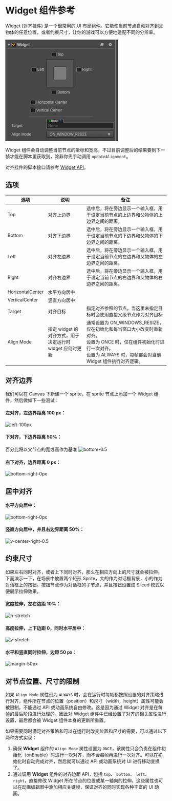 # Widget 组件参考

Widget (对齐挂件) 是一个很常用的 UI 布局组件。它能使当前节点自动对齐到父物体的任意位置，或者约束尺寸，让你的游戏可以方便地适配不同的分辨率。

![default](widget/widget-default.png)

Widget 组件会自动调整当前节点的坐标和宽高，不过目前调整后的结果要到下一帧才能在脚本里获取到，除非你先手动调用 `updateAlignment`。

对齐挂件的脚本接口请参考 [Widget API](../../../api/zh/classes/Widget.html)。

## 选项

选项     | 说明      | 备注
--      | --        | --
Top     | 对齐上边界 | 选中后，将在旁边显示一个输入框，用于设定当前节点的上边界和父物体的上边界之间的距离。
Bottom  | 对齐下边界 | 选中后，将在旁边显示一个输入框，用于设定当前节点的下边界和父物体的下边界之间的距离。
Left    | 对齐左边界 | 选中后，将在旁边显示一个输入框，用于设定当前节点的左边界和父物体的左边界之间的距离。
Right   | 对齐右边界 | 选中后，将在旁边显示一个输入框，用于设定当前节点的右边界和父物体的右边界之间的距离。
HorizontalCenter   | 水平方向居中 |
VerticalCenter     | 竖直方向居中 |
Target  | 对齐目标   | 指定对齐参照的节点，当这里未指定目标时会使用直接父级节点作为对齐目标 
Align Mode | 指定 widget 的对齐方式，用于决定运行时 widget 应何时更新 | 通常设置为 ON_WINDOWS_RESIZE，仅在初始化和每当窗口大小改变时重新对齐。<br>设置为 ONCE 时，仅在组件初始化时进行一次对齐。<br>设置为 ALWAYS 时，每帧都会对当前 Widget 组件执行对齐逻辑。|

## 对齐边界

我们可以在 Canvas 下新建一个 sprite，在 sprite 节点上添加一个 Widget 组件，然后做如下一些测试：

#### 左对齐，左边界距离 100 px：

![left-100px](widget/widget-left-100px.png)

#### 下对齐，下边界距离 50%：

百分比将以父节点的宽或高作为基准
![bottom-0.5](widget/widget-bottom-0.5.png)

#### 右下对齐，边界距离 0 px：

![bottom-right-0px](widget/widget-bottom-right-0px.png)

## 居中对齐

#### 水平方向居中：

![bottom-right-0px](widget/widget-h-center.png)

#### 竖直方向居中，并且右边界距离 50%：

![v-center-right-0.5](widget/widget-v-center-right-0.5.png)

## 约束尺寸

如果左右同时对齐，或者上下同时对齐，那么在相应方向上的尺寸就会被拉伸。
下面演示一下，在场景中放置两个矩形 Sprite，大的作为对话框背景，小的作为对话框上的按钮。按钮节点作为对话框的子节点，并且按钮设置成 Sliced 模式以便展示拉伸效果。

#### 宽度拉伸，左右边距 10%：

![h-stretch](widget/widget-h-stretch.png)

#### 高度拉伸，上下边距 0，同时水平居中：

![v-stretch](widget/widget-v-stretch.png)

#### 水平和竖直同时拉伸，边距 50 px：

![margin-50px](widget/widget-margin-50px.png)

## 对节点位置、尺寸的限制

如果 `Align Mode` 属性设为 `ALWAYS` 时，会在运行时每帧都按照设置的对齐策略进行对齐，组件所在节点的位置（position）和尺寸（width，height）属性可能会被限制，不能通过 API 或动画系统自由修改。这是因为通过 Widget 对齐是在每帧的最后阶段进行处理的，因此对 Widget 组件中已经设置了对齐的相关属性进行设置，最后都会被 Widget 组件本身的更新所重置。

如果需要同时满足对齐策略和可以在运行时改变位置和尺寸的需要，可以通过以下两种方式实现：

1. 确保 **Widget** 组件的 `Align Mode` 属性设置为 `ONCE`，该属性只会负责在组件初始化（onEnable）时进行一次对齐，而不会每帧再进行一次对齐。可以在初始化时自动完成对齐，然后就可以通过 API 或动画系统对 UI 进行移动变换了。
2. 通过调用 **Widget** 组件的对齐边距 API，包括 `top`、 `bottom`、 `left`、 `right`，直接修改 Widget 所在节点的位置或某一轴向的拉伸。这些属性也可以在动画编辑器中添加相应关键帧，保证对齐的同时实现各种丰富的 UI 动画。
